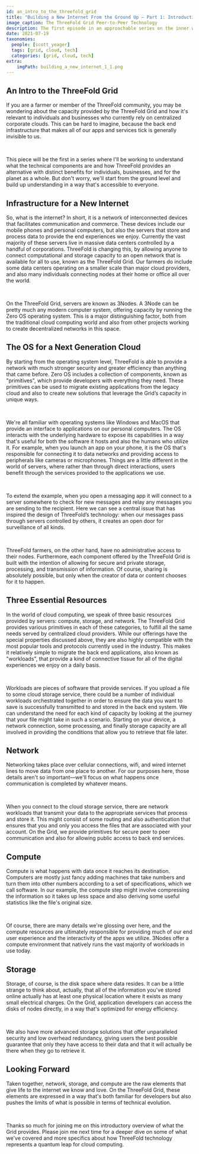 ```yaml
---
id: an_intro_to_the_threefold_grid
title: "Building a New Internet From the Ground Up – Part 1: Introduction"
image_caption: The ThreeFold Grid Peer-to-Peer Technology
description: The first episode in an approachable series on the inner workings of the ThreeFold Grid.
date: 2021-07-19
taxonomies:
  people: [scott_yeager]
  tags: [grid, cloud, tech]
  categories: [grid, cloud, tech]
extra:
    imgPath: building_a_new_internet_1_1.png
---
```


## An Intro to the ThreeFold Grid

If you are a farmer or member of the ThreeFold community, you may be wondering about the capacity provided by the ThreeFold Grid and how it's relevant to individuals and businesses who currently rely on centralized corporate clouds. This can be hard to imagine, because the back end infrastructure that makes all of our apps and services tick is generally invisible to us. 

<br>

This piece will be the first in a series where I'll be working to understand what the technical components are and how ThreeFold provides an alternative with distinct benefits for individuals, businesses, and for the planet as a whole. But don't worry, we'll start from the ground level and build up understanding in a way that's accessible to everyone.

## Infrastructure for a New Internet

So, what is the internet? In short, it is a network of interconnected devices that facilitates communication and commerce. These devices include our mobile phones and personal computers, but also the servers that store and process data to provide the end experiences we enjoy. Currently the vast majority of these servers live in massive data centers controlled by a handful of corporations. ThreeFold is changing this, by allowing anyone to connect computational and storage capacity to an open network that is available for all to use, known as the ThreeFold Grid. Our farmers do include some data centers operating on a smaller scale than major cloud providers, and also many individuals connecting nodes at their home or office all over the world.

<br>

On the ThreeFold Grid, servers are known as 3Nodes. A 3Node can be pretty much any modern computer system, offering capacity by running the Zero OS operating system. This is a major distinguishing factor, both from the traditional cloud computing world and also from other projects working to create decentralized networks in this space. 

## The OS for a Next Generation Cloud

By starting from the operating system level, ThreeFold is able to provide a network with much stronger security and greater efficiency than anything that came before. Zero OS includes a collection of components, known as "primitives", which provide developers with everything they need. These primitives can be used to migrate existing applications from the legacy cloud and also to create new solutions that leverage the Grid’s capacity in unique ways.

<br>

We're all familiar with operating systems like Windows and MacOS that provide an interface to applications on our personal computers. The OS interacts with the underlying hardware to expose its capabilities in a way that's useful for both the software it hosts and also the humans who utilize it. For example, when you launch an app on your phone, it is the OS that's responsible for connecting it to data networks and providing access to peripherals like cameras or microphones. Things are a little different in the world of servers, where rather than through direct interactions, users benefit through the services provided to the applications we use.

<br>

To extend the example, when you open a messaging app it will connect to a server somewhere to check for new messages and relay any messages you are sending to the recipient. Here we can see a central issue that has inspired the design of ThreeFold’s technology: when our messages pass through servers controlled by others, it creates an open door for surveillance of all kinds.

<br>

ThreeFold farmers, on the other hand, have no administrative access to their nodes. Furthermore, each component offered by the ThreeFold Grid is built with the intention of allowing for secure and private storage, processing, and transmission of information. Of course, sharing is absolutely possible, but only when the creator of data or content chooses for it to happen.

## Three Essential Resources

In the world of cloud computing, we speak of three basic resources provided by servers: compute, storage, and network. The ThreeFold Grid provides various primitives in each of these     categories, to fulfill all the same needs served by centralized cloud providers. While our offerings have the special properties discussed above, they are also highly compatible with the most popular tools and protocols currently used in the industry. This makes it relatively simple to migrate the back end applications, also known as "workloads", that provide a kind of connective tissue for all of the digital experiences we enjoy on a daily basis.

<br>

Workloads are pieces of software that provide services. If you upload a file to some cloud storage service, there could be a number of individual workloads orchestrated together in order to ensure the data you want to save is successfully transmitted to and stored in the back end system. We can understand the need for each kind of capacity by looking at the journey that your file might take in such a scenario. Starting on your device, a network connection, some processing, and finally storage capacity are all involved in providing the conditions that allow you to retrieve that file later.

## Network

Networking takes place over cellular connections, wifi, and wired internet lines to move data from one place to another. For our purposes here, those details aren't so important—we'll focus on what happens once communication is completed by whatever means. 

<br>

When you connect to the cloud storage service, there are network workloads that transmit your data to the appropriate services that process and store it. This might consist of some routing and also authentication that ensures that you and only you access the files that are associated with your account. On the Grid, we provide primitives for secure peer to peer communication and also for allowing public access to back end services.

## Compute

Compute is what happens with data once it reaches its destination. Computers are mostly just fancy adding machines that take numbers and turn them into other numbers according to a set of specifications, which we call software. In our example, the compute step might involve compressing the information so it takes up less space and also deriving some useful statistics like the file's original size. 

<br>

Of course, there are many details we're glossing over here, and the compute resources are ultimately responsible for providing much of our end user experience and the interactivity of the apps we utilize. 3Nodes offer a compute environment that natively runs the vast majority of workloads in use today. 

## Storage

Storage, of course, is the disk space where data resides. It can be a little strange to think about, actually, that all of the information you've stored online actually has at least one physical location where it exists as many small electrical charges. On the Grid, application developers can access the disks of nodes directly, in a way that's optimized for energy efficiency. 

<br>

We also have more advanced storage solutions that offer unparalleled security and low overhead redundancy, giving users the best possible guarantee that only they have access to their data and that it will actually be there when they go to retrieve it.

## Looking Forward

Taken together, network, storage, and compute are the raw elements that give life to the internet we know and love. On the ThreeFold Grid, these elements are expressed in a way that's both familiar for developers but also pushes the limits of what is possible in terms of technical evolution. 

<br>

Thanks so much for joining me on this introductory overview of what the Grid provides. Please join me next time for a deeper dive on some of what we've covered and more specifics about how ThreeFold technology represents a quantum leap for cloud computing.
